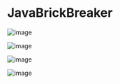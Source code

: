 # JavaBrickBreaker

![image](https://user-images.githubusercontent.com/60598051/102915399-18305980-44c5-11eb-9318-c9c91e78baea.png)

![image](https://user-images.githubusercontent.com/60598051/102915428-29796600-44c5-11eb-9e35-9df92d429918.png)

![image](https://user-images.githubusercontent.com/60598051/102915477-3d24cc80-44c5-11eb-8055-d6d48ae1641c.png)

![image](https://user-images.githubusercontent.com/60598051/102915463-37c78200-44c5-11eb-8834-0629728b2817.png)
